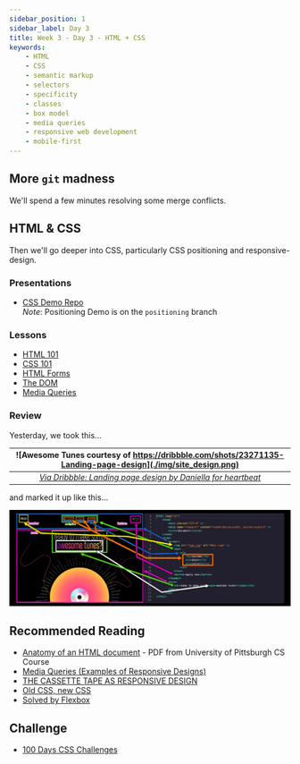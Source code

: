 ```yaml
---
sidebar_position: 1
sidebar_label: Day 3
title: Week 3 - Day 3 - HTML + CSS
keywords:
    - HTML
    - CSS
    - semantic markup
    - selectors
    - specificity
    - classes
    - box model
    - media queries
    - responsive web development
    - mobile-first
---
```

<!-- markdownlint-disable no-inline-html -->

## More `git` madness

We'll spend a few minutes resolving some merge conflicts.

## HTML & CSS

Then we'll go deeper into CSS, particularly CSS positioning and responsive-design.

### Presentations

* [CSS Demo Repo](https://github.com/seanrreid/CSS/)
  <br/>_Note_: Positioning Demo is on the `positioning` branch

### Lessons

* [HTML 101](/docs/lessons/front-end-foundations/html-101/)
* [CSS 101](/docs/lessons/front-end-foundations/css-101/)
* [HTML Forms](/docs/lessons/front-end-foundations/html-forms/)
* [The DOM](/docs/lessons/handling-user-input/dom/)
* [Media Queries](/docs/lessons/front-end-foundations/media-queries/)

### Review

Yesterday, we took this...

|![Awesome Tunes courtesy of https://dribbble.com/shots/23271135-Landing-page-design](./img/site_design.png)|
|:--:|
| *[Via Dribbble: Landing page design by Daniella for heartbeat](https://dribbble.com/shots/23271135-Landing-page-design)*|

and marked it up like this...

![Markup from design](./img/site_design-2.jpg)

## Recommended Reading

* [Anatomy of an HTML document](./anatomy-of-html.pdf) - PDF from University of Pittsburgh CS Course
* [Media Queries (Examples of Responsive Designs)](https://mediaqueri.es/)
* [THE CASSETTE TAPE AS RESPONSIVE DESIGN](https://needmoredesigns.com/early-responsive-design/)
* [Old CSS, new CSS](https://eev.ee/blog/2020/02/01/old-css-new-css/)
* [Solved by Flexbox](https://philipwalton.github.io/solved-by-flexbox/)

## Challenge

* [100 Days CSS Challenges](https://100dayscss.com/)